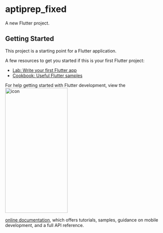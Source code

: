 # aptiprep_fixed

A new Flutter project.

## Getting Started

This project is a starting point for a Flutter application.

A few resources to get you started if this is your first Flutter project:

- [Lab: Write your first Flutter app](https://docs.flutter.dev/get-started/codelab)
- [Cookbook: Useful Flutter samples](https://docs.flutter.dev/cookbook)

For help getting started with Flutter development, view the<img width="200" height="400" alt="icon" src="https://github.com/user-attachments/assets/42d7efba-66c7-4949-a7a8-1cdcf95fcec0" />

[online documentation](https://docs.flutter.dev/), which offers tutorials,
samples, guidance on mobile development, and a full API reference.
